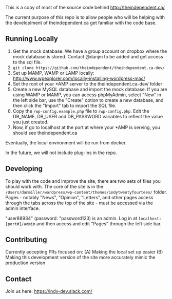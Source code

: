 This is a copy of most of the source code behind http://theindependent.ca/

The current purpose of this repo is to allow people who will be helping with the developlment of theindependent.ca get familiar with the code base.

## Running Locally

1. Get the mock database. We have a group account on dropbox where the mock database is stored. Contact @danjm to be added and get access to the sql file.
2. `git clone https://github.com/theindependent/theindependent.ca-dev/`
3. Set up MAMP, WAMP or LAMP locally: http://www.wpexplorer.com/locally-installing-wordpress-mac/
4. Set the root of your *AMP server to the theindependent.ca-dev/ folder
5. Create a new MySQL database and import the mock database. If you are using WAMP or MAMP, you can access phpMyAdmin, select "New" in the left side bar, use the "Create" option to create a new database, and then click the "Import" tab to import the SQL file.
6. Copy the `/wp-config.example.php` file to `/wp-config.php`. Edit the DB_NAME, DB_USER and DB_PASSWORD variables to reflect the value you just created.
7. Now, if go to localhost at the port at where your *AMP is serving, you should see theindependent.ca

Eventually, the local environment will be run from docker.

In the future, we will not include plug-ins in the repo.

## Developing

To play with the code and improve the site, there are two sets of files you should work with. The core of the site is in the `/Users/danmiller/wordpress/wp-content/themes/indytwentyfourteen/` folder. Pages - notably "News", "Opinion", "Letters", and other pages access through the tabs across the top of the site - must be accessed via the admin interface.

"user88934" (password: "password123) is an admin. Log in at `localhost:[port#]/admin` and then access and edit "Pages" through the left side bar.

## Contributing

Currently accepting PRs focused on:
(A) Making the local set up easier
(B) Making this development version of the site more accurately mimic the production version

## Contact

Join us here: https://indy-dev.slack.com/



